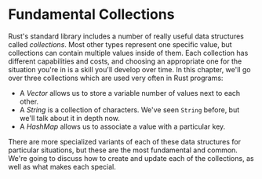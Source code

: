 # Fundamental Collections

Rust's standard library includes a number of really useful data structures
called *collections*. Most other types represent one specific value, but
collections can contain multiple values inside of them. Each collection has
different capabilities and costs, and choosing an appropriate one for the
situation you're in is a skill you'll develop over time. In this chapter, we'll
go over three collections which are used very often in Rust programs:

* A *Vector* allows us to store a variable number of values next to each other.
* A *String* is a collection of characters. We've seen `String` before, but
  we'll talk about it in depth now.
* A *HashMap* allows us to associate a value with a particular key.

There are more specialized variants of each of these data structures for
particular situations, but these are the most fundamental and common. We're
going to discuss how to create and update each of the collections, as well as
what makes each special.
